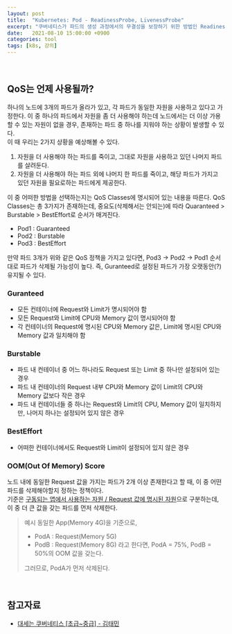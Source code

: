 ```yaml
---
layout: post
title:  "Kubernetes: Pod - ReadinessProbe, LivenessProbe" 
excerpt: "쿠버네티스가 파드의 생성 과정에서의 무결성을 보장하기 위한 방법인 ReadinessProbe와 LivenessProbe에 대해서 알아본다. 본 포스팅은 인프런에서 제공하는 강의 '대세는 쿠버네티스 (초급~중급) - 김태민' 내용을 정리한 내용을 포함한다."
date:   2021-08-10 15:00:00 +0900
categories: tool
tags: [k8s, 강의]
---
```


<br>

## QoS는 언제 사용될까?

하나의 노드에 3개의 파드가 올라가 있고, 각 파드가 동일한 자원을 사용하고 있다고 가정한다. 이 중 하나의 파드에서 자원을 좀 더 사용해야 하는데 노드에서는 더 이상 가용할 수 있는 자원이 없을 경우, 존재하는 파드 중 하나를 지워야 하는 상황이 발생할 수 있다.  
이 때 우리는 2가지 상황을 예상해볼 수 있다.
1. 자원을 더 사용해야 하는 파드를 죽이고, 그대로 자원을 사용하고 있던 나머지 파드를 살려둔다.
2. 자원을 더 사용해야 하는 파드 외에 나머지 한 파드를 죽이고, 해당 파드가 가지고 있던 자원을 필요로하는 파드에게 제공한다.

이 중 어떠한 방법을 선택하는지는 QoS Classes에 명시되어 있는 내용을 따른다. QoS Classes는 총 3가지가 존재하는데, 중요도(삭제해서는 안되는)에 따라 Quaranteed > Burstable > BestEffort로 순서가 매겨진다.  

- Pod1 : Guaranteed
- Pod2 : Burstable
- Pod3 : BestEffort

만약 파드 3개가 위와 같은 QoS 정책을 가지고 있다면, Pod3 -> Pod2 -> Pod1 순서대로 파드가 삭제될 가능성이 높다. 즉, Guranteed로 설정된 파드가 가장 오랫동안(?) 유지될 수 있다.

### Guranteed 

- 모든 컨테이너에 Request와 Limit가 명시되어야 함
- 모든 Request와 Limit에 CPU와 Memory 값이 명시되어야 함
- 각 컨테이너의 Request에 명시된 CPU와 Memory 값은, Limit에 명시된 CPU와 Memory 값과 일치해야 함

### Burstable

- 파드 내 컨테이너 중 어느 하나라도 Request 또는 Limit 중 하나만 설정되어 있는 경우
- 파드 내 컨테이너의 Request 내부 CPU와 Memory 값이 Limit의 CPU와 Memory 값보다 작은 경우
- 파드 내 컨테이너들 중 하나는 Request와 Limit의 CPU, Memory 값이 일치하지만, 나머지 하나는 설정되어 있지 않은 경우

### BestEffort

- 어떠한 컨테이너에서도 Request와 Limit이 설정되어 있지 않은 경우

### OOM(Out Of Memory) Score

노드 내에 동일한 Request 값을 가지는 파드가 2개 이상 존재한다고 할 때, 이 중 어떤 파드를 삭제해야할지 정하는 정책이다.  
기준은 <u>구동되는 앱에서 사용하는 자원 / Request 값에 명시된 자원</u>으로 구분하는데, 이 중 더 큰 값을 갖는 파드를 먼저 삭제한다.  

> 예시
> 동일한 App(Memory 4G)을 기준으로,  
> - PodA : Request(Memory 5G)  
> - PodB : Request(Memory 8G)
> 라고 한다면, PodA = 75%, PodB = 50%의 OOM 값을 갖는다.   
>  
> 그러므로, PodA가 먼저 삭제된다.

<br>

## 참고자료

- [대세는 쿠버네티스 [초급~중급] - 김태민](https://www.inflearn.com/course/쿠버네티스-기초/dashboard)